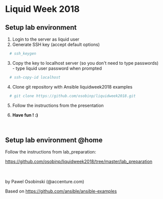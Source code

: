# Liquid Week 2018

## Setup lab environment
1. Login to the server as liquid user
2. Generate SSH key (accept default options)

```bash
  # ssh_keygen
```

3. Copy the key to localhost server (so you don't need to type passwords) - type liquid user password when prompted

```bash
  # ssh-copy-id localhost
```

4. Clone git repository with Ansible liquidweek2018 examples

```bash
  # git clone https://github.com/osobinp/liquidweek2018.git
```

5. Follow the instructions from the presentation

6. **Have fun ! :)**

<br>

## Setup lab environment @home
Follow the instructions from lab_preparation:

https://github.com/osobinp/liquidweek2018/tree/master/lab_preparation


<br>
<br>
by Pawel Osobinski (@accenture.com)

Based on
https://github.com/ansible/ansible-examples
